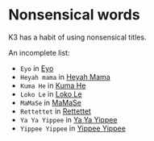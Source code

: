 # Nonsensical words

K3 has a habit of using nonsensical titles.

An incomplete list:

 * `Eyo` in [Eyo](Eyo.md)
 * `Heyah mama` in [Heyah Mama](HeyahMama.md)
 * `Kuma He` in [Kuma He](KumaHe.md)
 * `Loko Le` in [Loko Le](LokoLe.md)
 * `MaMaSe` in [MaMaSe](MaMaSe.md)
 * `Rettettet` in [Rettettet](Rettettet.md)
 * `Ya Ya Yippee` in [Ya Ya Yippee](YaYaYippee.md)
 * `Yippee Yippee` in [Yippee Yippee](YippeeYippee.md)
